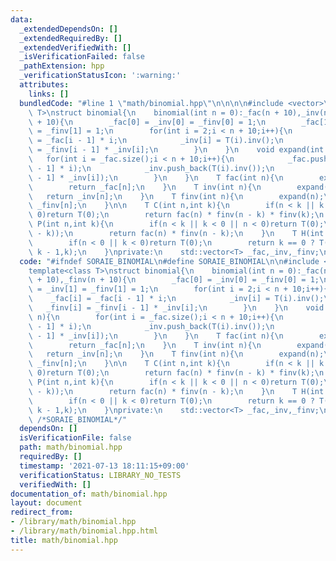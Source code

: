 ```yaml
---
data:
  _extendedDependsOn: []
  _extendedRequiredBy: []
  _extendedVerifiedWith: []
  _isVerificationFailed: false
  _pathExtension: hpp
  _verificationStatusIcon: ':warning:'
  attributes:
    links: []
  bundledCode: "#line 1 \"math/binomial.hpp\"\n\n\n\n#include <vector>\n\ntemplate<class\
    \ T>\nstruct binomial{\n    binomial(int n = 0):_fac(n + 10),_inv(n + 10),_finv(n\
    \ + 10){\n        _fac[0] = _inv[0] = _finv[0] = 1;\n        _fac[1] = _inv[1]\
    \ = _finv[1] = 1;\n        for(int i = 2;i < n + 10;i++){\n            _fac[i]\
    \ = _fac[i - 1] * i;\n            _inv[i] = T(i).inv();\n            _finv[i]\
    \ = _finv[i - 1] * _inv[i];\n        }\n    }\n    void expand(int n){\n     \
    \   for(int i = _fac.size();i < n + 10;i++){\n            _fac.push_back(_fac[i\
    \ - 1] * i);\n            _inv.push_back(T(i).inv());\n            _finv.push_back(_finv[i\
    \ - 1] * _inv[i]);\n        }\n    }\n    T fac(int n){\n        expand(n);\n\
    \        return _fac[n];\n    }\n    T inv(int n){\n        expand(n);\n     \
    \   return _inv[n];\n    }\n    T finv(int n){\n        expand(n);\n        return\
    \ _finv[n];\n    }\n\n    T C(int n,int k){\n        if(n < k || k < 0 || n <\
    \ 0)return T(0);\n        return fac(n) * finv(n - k) * finv(k);\n    }\n    T\
    \ P(int n,int k){\n        if(n < k || k < 0 || n < 0)return T(0);\n        debug(n,fac(n),n-k,finv(n\
    \ - k));\n        return fac(n) * finv(n - k);\n    }\n    T H(int n,int k){\n\
    \        if(n < 0 || k < 0)return T(0);\n        return k == 0 ? T(1) : C(n +\
    \ k - 1,k);\n    }\nprivate:\n    std::vector<T> _fac,_inv,_finv;\n};\n\n\n"
  code: "#ifndef SORAIE_BINOMIAL\n#define SORAIE_BINOMIAL\n\n#include <vector>\n\n\
    template<class T>\nstruct binomial{\n    binomial(int n = 0):_fac(n + 10),_inv(n\
    \ + 10),_finv(n + 10){\n        _fac[0] = _inv[0] = _finv[0] = 1;\n        _fac[1]\
    \ = _inv[1] = _finv[1] = 1;\n        for(int i = 2;i < n + 10;i++){\n        \
    \    _fac[i] = _fac[i - 1] * i;\n            _inv[i] = T(i).inv();\n         \
    \   _finv[i] = _finv[i - 1] * _inv[i];\n        }\n    }\n    void expand(int\
    \ n){\n        for(int i = _fac.size();i < n + 10;i++){\n            _fac.push_back(_fac[i\
    \ - 1] * i);\n            _inv.push_back(T(i).inv());\n            _finv.push_back(_finv[i\
    \ - 1] * _inv[i]);\n        }\n    }\n    T fac(int n){\n        expand(n);\n\
    \        return _fac[n];\n    }\n    T inv(int n){\n        expand(n);\n     \
    \   return _inv[n];\n    }\n    T finv(int n){\n        expand(n);\n        return\
    \ _finv[n];\n    }\n\n    T C(int n,int k){\n        if(n < k || k < 0 || n <\
    \ 0)return T(0);\n        return fac(n) * finv(n - k) * finv(k);\n    }\n    T\
    \ P(int n,int k){\n        if(n < k || k < 0 || n < 0)return T(0);\n        debug(n,fac(n),n-k,finv(n\
    \ - k));\n        return fac(n) * finv(n - k);\n    }\n    T H(int n,int k){\n\
    \        if(n < 0 || k < 0)return T(0);\n        return k == 0 ? T(1) : C(n +\
    \ k - 1,k);\n    }\nprivate:\n    std::vector<T> _fac,_inv,_finv;\n};\n\n#endif\
    \ /*SORAIE_BINOMIAL*/"
  dependsOn: []
  isVerificationFile: false
  path: math/binomial.hpp
  requiredBy: []
  timestamp: '2021-07-13 18:11:15+09:00'
  verificationStatus: LIBRARY_NO_TESTS
  verifiedWith: []
documentation_of: math/binomial.hpp
layout: document
redirect_from:
- /library/math/binomial.hpp
- /library/math/binomial.hpp.html
title: math/binomial.hpp
---
```


